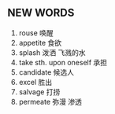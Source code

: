 ## NEW WORDS

1. rouse 唤醒
2. appetite 食欲
3. splash 泼洒 飞溅的水
4. take sth. upon oneself 承担
5. candidate 候选人
6. excel 胜出
7. salvage 打捞
8. permeate 弥漫 渗透
